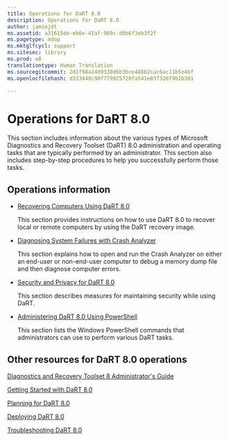 ```yaml
---
title: Operations for DaRT 8.0
description: Operations for DaRT 8.0
author: jamiejdt
ms.assetid: a31615de-eb6e-41af-909c-d0b6f3eb3f2f
ms.pagetype: mdop
ms.mktglfcycl: support
ms.sitesec: library
ms.prod: w8
translationtype: Human Translation
ms.sourcegitcommit: 2d1f98a24d9330d6b3bce488b2cac6ac11b5e4bf
ms.openlocfilehash: d333448c90f779925728fa541e03f326f9b1b301

---
```



# Operations for DaRT 8.0


This section includes information about the various types of Microsoft Diagnostics and Recovery Toolset (DaRT) 8.0 administration and operating tasks that are typically performed by an administrator. This section also includes step-by-step procedures to help you successfully perform those tasks.

## Operations information


-   [Recovering Computers Using DaRT 8.0](recovering-computers-using-dart-80-dart-8.md)

    This section provides instructions on how to use DaRT 8.0 to recover local or remote computers by using the DaRT recovery image.

-   [Diagnosing System Failures with Crash Analyzer](diagnosing-system-failures-with-crash-analyzer--dart-8.md)

    This section explains how to open and run the Crash Analyzer on either an end-user or non-end-user computer to debug a memory dump file and then diagnose computer errors.

-   [Security and Privacy for DaRT 8.0](security-and-privacy-for-dart-80-dart-8.md)

    This section describes measures for maintaining security while using DaRT.

-   [Administering DaRT 8.0 Using PowerShell](administering-dart-80-using-powershell-dart-8.md)

    This section lists the Windows PowerShell commands that administrators can use to perform various DaRT tasks.

## Other resources for DaRT 8.0 operations


[Diagnostics and Recovery Toolset 8 Administrator's Guide](index.md)

[Getting Started with DaRT 8.0](getting-started-with-dart-80-dart-8.md)

[Planning for DaRT 8.0](planning-for-dart-80-dart-8.md)

[Deploying DaRT 8.0](deploying-dart-80-dart-8.md)

[Troubleshooting DaRT 8.0](troubleshooting-dart-80-dart-8.md)

 

 








<!--HONumber=Jun16_HO4-->



